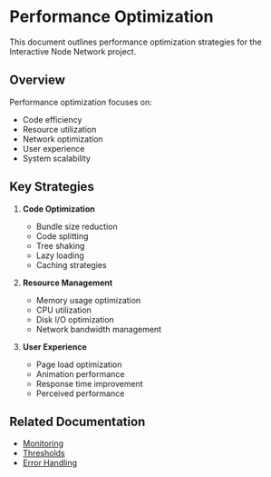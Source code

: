 # Performance Optimization

This document outlines performance optimization strategies for the Interactive Node Network project.

## Overview

Performance optimization focuses on:
- Code efficiency
- Resource utilization
- Network optimization
- User experience
- System scalability

## Key Strategies

1. **Code Optimization**
   - Bundle size reduction
   - Code splitting
   - Tree shaking
   - Lazy loading
   - Caching strategies

2. **Resource Management**
   - Memory usage optimization
   - CPU utilization
   - Disk I/O optimization
   - Network bandwidth management

3. **User Experience**
   - Page load optimization
   - Animation performance
   - Response time improvement
   - Perceived performance

## Related Documentation

- [Monitoring](./monitoring.md)
- [Thresholds](./thresholds.md)
- [Error Handling](../errors/README.md) 